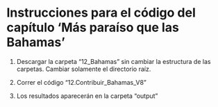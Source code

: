 Instrucciones para el código del capítulo ‘Más paraíso que las Bahamas’
================

1.  Descargar la carpeta “12\_Bahamas” sin cambiar la estructura de las
    carpetas. Cambiar solamente el directorio raíz.

2.  Correr el código “12.Contribuir\_Bahamas\_V8”

3.  Los resultados aparecerán en la carpeta “output”
